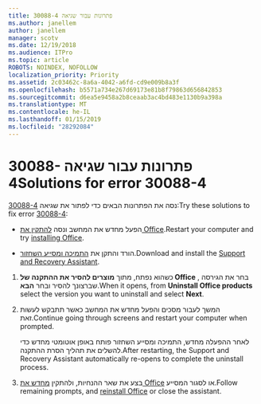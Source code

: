 ```yaml
---
title: פתרונות עבור שגיאה 30088-4
ms.author: janellem
author: janellem
manager: scotv
ms.date: 12/19/2018
ms.audience: ITPro
ms.topic: article
ROBOTS: NOINDEX, NOFOLLOW
localization_priority: Priority
ms.assetid: 2c03462c-8a6a-4042-a6fd-cd9e009b8a3f
ms.openlocfilehash: b5571a734e267d69173e81b8f79863d656842853
ms.sourcegitcommit: d6ea5e9458a2b8ceaab3ac4bd483e1130b9a398a
ms.translationtype: MT
ms.contentlocale: he-IL
ms.lasthandoff: 01/15/2019
ms.locfileid: "28292084"
---
```

# <a name="solutions-for-error-30088-4"></a><span data-ttu-id="8d424-102">פתרונות עבור שגיאה 30088-4</span><span class="sxs-lookup"><span data-stu-id="8d424-102">Solutions for error 30088-4</span></span>

<span data-ttu-id="8d424-103">נסה את הפתרונות הבאים כדי לפתור את שגיאה [30088-4](https://support.office.com/article/d5df89a9-0507-4b4c-92f9-22f457e630aa?wt.mc_id=Alchemy_ClientDIA):</span><span class="sxs-lookup"><span data-stu-id="8d424-103">Try these solutions to fix error [30088-4](https://support.office.com/article/d5df89a9-0507-4b4c-92f9-22f457e630aa?wt.mc_id=Alchemy_ClientDIA):</span></span>
  
- <span data-ttu-id="8d424-104">הפעל מחדש את המחשב ונסה [להתקין את Office](https://portal.office.com/OLS/MySoftware.aspx).</span><span class="sxs-lookup"><span data-stu-id="8d424-104">Restart your computer and try [installing Office](https://portal.office.com/OLS/MySoftware.aspx).</span></span>
    
- <span data-ttu-id="8d424-105">הורד והתקן את [התמיכה ומסייע השחזור](https://aka.ms/SARA-OfficeUninstall-Alchemy).</span><span class="sxs-lookup"><span data-stu-id="8d424-105">Download and install the [Support and Recovery Assistant](https://aka.ms/SARA-OfficeUninstall-Alchemy).</span></span>
    
1. <span data-ttu-id="8d424-106">כשהוא נפתח, מתוך **מוצרים להסיר את ההתקנה של Office** , בחר את הגירסה שברצונך להסיר ובחר **הבא**.</span><span class="sxs-lookup"><span data-stu-id="8d424-106">When it opens, from **Uninstall Office products** select the version you want to uninstall and select **Next**.</span></span> 
    
2. <span data-ttu-id="8d424-107">המשך לעבור מסכים והפעל מחדש את המחשב כאשר תתבקש לעשות זאת.</span><span class="sxs-lookup"><span data-stu-id="8d424-107">Continue going through screens and restart your computer when prompted.</span></span>
    
    <span data-ttu-id="8d424-108">לאחר ההפעלה מחדש, התמיכה ומסייע השחזור פותח באופן אוטומטי מחדש כדי להשלים את תהליך הסרת ההתקנה.</span><span class="sxs-lookup"><span data-stu-id="8d424-108">After restarting, the Support and Recovery Assistant automatically re-opens to complete the uninstall process.</span></span>
    
3. <span data-ttu-id="8d424-109">בצע את שאר ההנחיות, ולהתקין [מחדש את Office](https://portal.office.com/OLS/MySoftware.aspx) או לסגור המסייע.</span><span class="sxs-lookup"><span data-stu-id="8d424-109">Follow remaining prompts, and [reinstall Office](https://portal.office.com/OLS/MySoftware.aspx) or close the assistant.</span></span> 
    

